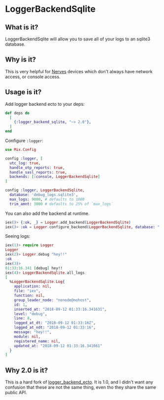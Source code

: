 # LoggerBackendSqlite

## What is it?
LoggerBackendSqlite will allow you to save all of your logs to an sqlite3 database.

## Why is it?
This is very helpful for [Nerves](https://nerves-project.org) devices which
don't always have network access, or console access.

## Usage is it?

Add logger backend ecto to your deps:

```elixir
def deps do
  [
    {:logger_backend_sqlite, "~> 2.0"},
  ]
end
```

Configure `:logger`:

```elixir
use Mix.Config

config :logger, [
  utc_log: true,
  handle_otp_reports: true,
  handle_sasl_reports: true,
  backends: [:console, LoggerBackendSqlite]
]

config :logger, LoggerBackendSqlite,
  database: 'debug_logs.sqlite3',
  max_logs: 9000, # defaults to 1000
  trim_amnt: 3000 # defaults to 25% of `max_logs`
```

You can also add the backend at runtime.

```elixir
iex()> {:ok, _} = Logger.add_backend(LoggerBackendSqlite)
iex()> :ok = Logger.configure_backend(LoggerBackendSqlite, database: ":memory:", max_logs: 20)
```

Seeing logs:

```elixir
iex(1)> require Logger
Logger
iex(2)> Logger.debug "hey!!"
:ok
iex(3)> 
01:33:16.341 [debug] hey!!
iex(4)> LoggerBackendSqlite.all_logs                                                           
[
  %LoggerBackendSqlite.Log{
    application: nil,
    file: "iex",
    function: nil,
    group_leader_node: "nonode@nohost",
    id: 1,
    inserted_at: "2018-09-12 01:33:16.341631",
    level: "debug",
    line: 8,
    logged_at_dt: "2018-09-12 01:33:16Z",
    logged_at_ndt: "2018-09-12 01:33:16",
    message: "hey!!",
    module: nil,
    registered_name: nil,
    updated_at: "2018-09-12 01:33:16.341661"
  }
]
```

## Why 2.0 is it?
This is a hard fork of [logger_backend_ecto](https://github.com/ConnorRigby/logger_backend_ecto). 
It is 1.0, and I didn't want any confusion that these are not the same thing, even
tho they share the same public API. 